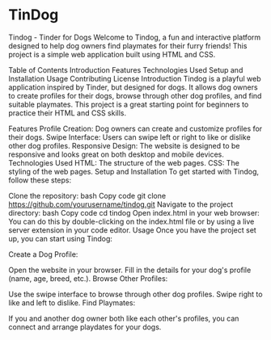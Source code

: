 # TinDog

Tindog - Tinder for Dogs
Welcome to Tindog, a fun and interactive platform designed to help dog owners find playmates for their furry friends! This project is a simple web application built using HTML and CSS.

Table of Contents
Introduction
Features
Technologies Used
Setup and Installation
Usage
Contributing
License
Introduction
Tindog is a playful web application inspired by Tinder, but designed for dogs. It allows dog owners to create profiles for their dogs, browse through other dog profiles, and find suitable playmates. This project is a great starting point for beginners to practice their HTML and CSS skills.

Features
Profile Creation: Dog owners can create and customize profiles for their dogs.
Swipe Interface: Users can swipe left or right to like or dislike other dog profiles.
Responsive Design: The website is designed to be responsive and looks great on both desktop and mobile devices.
Technologies Used
HTML: The structure of the web pages.
CSS: The styling of the web pages.
Setup and Installation
To get started with Tindog, follow these steps:

Clone the repository:
bash
Copy code
git clone https://github.com/yourusername/tindog.git
Navigate to the project directory:
bash
Copy code
cd tindog
Open index.html in your web browser:
You can do this by double-clicking on the index.html file or by using a live server extension in your code editor.
Usage
Once you have the project set up, you can start using Tindog:

Create a Dog Profile:

Open the website in your browser.
Fill in the details for your dog's profile (name, age, breed, etc.).
Browse Other Profiles:

Use the swipe interface to browse through other dog profiles.
Swipe right to like and left to dislike.
Find Playmates:

If you and another dog owner both like each other's profiles, you can connect and arrange playdates for your dogs.
